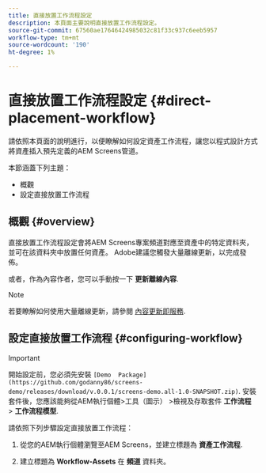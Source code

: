 ```yaml
---
title: 直接放置工作流程設定
description: 本頁面主要說明直接放置工作流程設定。
source-git-commit: 67560ae17646424985032c81f33c937c6eeb5957
workflow-type: tm+mt
source-wordcount: '190'
ht-degree: 1%

---
```



# 直接放置工作流程設定 {#direct-placement-workflow}

請依照本頁面的說明進行，以便瞭解如何設定資產工作流程，讓您以程式設計方式將資產插入預先定義的AEM Screens管道。

本節涵蓋下列主題：

* 概觀
* 設定直接放置工作流程

## 概觀 {#overview}

直接放置工作流程設定會將AEM Screens專案頻道對應至資產中的特定資料夾，並可在該資料夾中放置任何資產。 Adobe建議您觸發大量離線更新，以完成發佈。

或者，作為內容作者，您可以手動按一下 **更新離線內容**.

>[!NOTE]
>
>若要瞭解如何使用大量離線更新，請參閱 [內容更新即服務](/help/user-guide/content-update-as-a-service.md).

## 設定直接放置工作流程 {#configuring-workflow}

>[!IMPORTANT]
>
>開始設定前，您必須先安裝 `[Demo  Package](https://github.com/godanny86/screens-demo/releases/download/v.0.0.1/screens-demo.all-1.0-SNAPSHOT.zip)`. 安裝套件後，您應該能夠從AEM執行個體>工具（圖示） >檢視及存取套件 **工作流程** > **工作流程模型**.

請依照下列步驟設定直接放置工作流程：

1. 從您的AEM執行個體瀏覽至AEM Screens，並建立標題為 **資產工作流程**.

1. 建立標題為 **Workflow-Assets** 在 **頻道** 資料夾。

